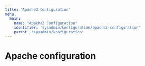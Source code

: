 ```yaml
---
title: "Apache2 Configuration"
menu:
  main:
    name: "Apache2 Configuration"
    identifier: "sysadmin/konfiguration/apache2-configuration"
    parent: "sysadmin/konfiguration"
---
```

# Apache configuration
